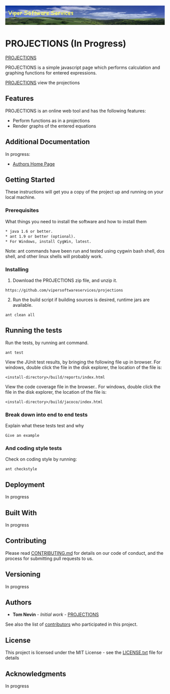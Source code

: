![alt PROJECTIONS banner](doc/images/viper-wide-banner.jpg)

# PROJECTIONS (In Progress)

[PROJECTIONS](http://www.tnevin.com)

PROJECTIONS is a simple javascript page which performs calculation and graphing functions for entered expressions. 

[PROJECTIONS](http://www.tnevin.com/projections/) view the projections

## Features

PROJECTIONS is an online web tool and has the following features:

* Perform functions as in a projections
* Render graphs of the entered equations 


## Additional Documentation

In progress: 
* [Authors Home Page](http://www.tnevin.com)

## Getting Started

These instructions will get you a copy of the project up and running on your local machine.

### Prerequisites

What things you need to install the software and how to install them

```
* java 1.6 or better.
* ant 1.9 or better (optional).
* For Windows, install CygWin, latest.
```

Note: ant commands have been run and tested using cygwin bash shell, dos shell, and other linux shells will probably work.

### Installing

1. Download the PROJECTIONS zip file, and unzip it.

```
https://github.com/vipersoftwareservices/projections
```

2. Run the build script if building sources is desired, runtime jars are available.

```
ant clean all
```


## Running the tests

Run the tests, by running ant command.

```
ant test
```

View the JUnit test results, by bringing the following file up in browser.
For windows, double click the file in the disk explorer, the location of the file is:

```
<install-directory>/build/reports/index.html
```

View the code coverage file in the browser..
For windows, double click the file in the disk explorer, the location of the file is:

```
<install-directory>/build/jacoco/index.html
```

### Break down into end to end tests

Explain what these tests test and why

```
Give an example
```

### And coding style tests

Check on coding style by running:

```
ant checkstyle
```

## Deployment

In progress

## Built With

In progress 

## Contributing

Please read [CONTRIBUTING.md](https://gist.github.com/vipersoftwareservices/projections) for details on our code of conduct, and the process for submitting pull requests to us.

## Versioning

In progress

## Authors

* **Tom Nevin** - *Initial work* - [PROJECTIONS](https://github.com/vipersoftwareservices/projections)

See also the list of [contributors](https://github.com/vipersoftwareservices/projections/contributors) who participated in this project.

## License

This project is licensed under the MIT License - see the [LICENSE.txt](LICENSE.txt) file for details

## Acknowledgments

In progress


